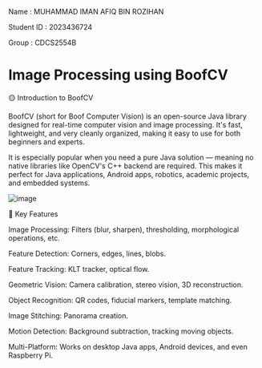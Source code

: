 Name : MUHAMMAD IMAN AFIQ BIN ROZIHAN

Student ID : 2023436724

Group : CDCS2554B

# Image Processing using BoofCV



🟡 Introduction to BoofCV


BoofCV (short for Boof Computer Vision) is an open-source Java library designed for real-time computer vision and image processing. It's fast, lightweight, and very cleanly organized, making it easy to use for both beginners and experts.

It is especially popular when you need a pure Java solution — meaning no native libraries like OpenCV's C++ backend are required. This makes it perfect for Java applications, Android apps, robotics, academic projects, and embedded systems.


![image](https://github.com/user-attachments/assets/3910a1f1-c33b-4da4-9aa1-62a0329b93ae)






🔵 Key Features


Image Processing: Filters (blur, sharpen), thresholding, morphological operations, etc.

Feature Detection: Corners, edges, lines, blobs.

Feature Tracking: KLT tracker, optical flow.

Geometric Vision: Camera calibration, stereo vision, 3D reconstruction.

Object Recognition: QR codes, fiducial markers, template matching.

Image Stitching: Panorama creation.

Motion Detection: Background subtraction, tracking moving objects.

Multi-Platform: Works on desktop Java apps, Android devices, and even Raspberry Pi.


